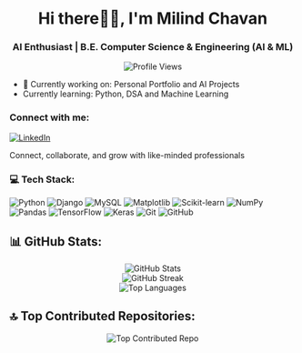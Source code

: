 

<!--
**Milind Chavan** is a ✨ _special_ ✨ repository because its `README.md` (this file) appears on your GitHub profile.

Here are some ideas to get you started:

- 🔭 I’m currently working on ...
- 🌱 I’m currently learning ...
- 👯 I’m looking to collaborate on ...
- 🤔 I’m looking for help with ...
- 💬 Ask me about ...
- 📫 How to reach me: ...
- 😄 Pronouns: ...
- ⚡ Fun fact: ...
-->

<h1 align="center">Hi there👋🏻, I'm Milind Chavan</h1>
<h3 align="center">AI Enthusiast | B.E. Computer Science & Engineering (AI & ML)</h3>

<p align="center">
  <img src="https://komarev.com/ghpvc/?username=Milind1234&label=Profile%20views&color=blueviolet&style=flat-square" alt="Profile Views" />
</p>

- 🔭 Currently working on: Personal Portfolio and AI Projects
- Currently learning: Python, DSA and Machine Learning 
<!-- - 📫 Reach me at: [milindchavan525@gmail.com](mailto:milindchavan525@gmail.com) -->

### Connect with me:
<p align="left">
<!--   <a href="https://instagram.com/"><img src="https://img.shields.io/badge/Instagram-%23E4405F.svg?logo=Instagram&logoColor=white" alt="Instagram" /></a> -->
  <a href="https://www.linkedin.com/in/milind-chavan-47a250214"><img src="https://img.shields.io/badge/LinkedIn-%230077B5.svg?logo=linkedin&logoColor=white" alt="LinkedIn" /></a>
<!--   <a href="https://discord.gg/9MXRvC37SP"><img src="https://img.shields.io/badge/Discord-5865F2?&logo=discord&logoColor=white" alt="Discord" /></a> -->
<!--   <h3>Join Our Discord!</h3> -->
<!--   <h4>🚀 A community for developers, freelancers, and creators! -->

Connect, collaborate, and grow with like-minded professionals<h4>
<!--   <a href="https://x.com/"><img src="https://img.shields.io/badge/X-black.svg?logo=X&logoColor=white" alt="X" /></a> -->
<!--   <a href="https://medium.com/"><img src="https://img.shields.io/badge/Medium-%2312100E.svg?logo=medium&logoColor=white" alt="Medium" /></a> -->
<!--   <a href="https://www.reddit.com/user//?utm_source=share&utm_medium=web3x&utm_name=web3xcss&utm_term=1&utm_content=share_button"><img src="https://img.shields.io/badge/Reddit-%23FF4500.svg?logo=reddit&logoColor=white" alt="Reddit" /></a> -->
</p>

### 💻 Tech Stack:
<p align="left">
<!--   <img src="https://img.shields.io/badge/c-%2300599C.svg?style=for-the-badge&logo=c&logoColor=white" alt="C" /> -->
<!--   <img src="https://img.shields.io/badge/java-%23ED8B00.svg?style=for-the-badge&logo=openjdk&logoColor=white" alt="Java" /> -->
  <img src="https://img.shields.io/badge/python-3670A0?style=for-the-badge&logo=python&logoColor=ffdd54" alt="Python" />
  <img src="https://img.shields.io/badge/django-%23092E20.svg?style=for-the-badge&logo=django&logoColor=white" alt="Django" />
  <img src="https://img.shields.io/badge/mysql-%2300000f.svg?style=for-the-badge&logo=mysql&logoColor=white" alt="MySQL" />
<!--   <img src="https://img.shields.io/badge/postgres-%23316192.svg?style=for-the-badge&logo=postgresql&logoColor=white" alt="Postgres" /> -->
  <img src="https://img.shields.io/badge/Matplotlib-%23ffffff.svg?style=for-the-badge&logo=Matplotlib&logoColor=black" alt="Matplotlib" />
  <img src="https://img.shields.io/badge/scikit--learn-%23F7931E.svg?style=for-the-badge&logo=scikit-learn&logoColor=white" alt="Scikit-learn" />
  <img src="https://img.shields.io/badge/numpy-%23013243.svg?style=for-the-badge&logo=numpy&logoColor=white" alt="NumPy" />
  <img src="https://img.shields.io/badge/pandas-%23150458.svg?style=for-the-badge&logo=pandas&logoColor=white" alt="Pandas" />
  <img src="https://img.shields.io/badge/TensorFlow-%23FF6F00.svg?style=for-the-badge&logo=TensorFlow&logoColor=white" alt="TensorFlow" />
  <img src="https://img.shields.io/badge/Keras-%23FFFFFF.svg?style=for-the-badge&logo=Keras&logoColor=red" alt="Keras" />
  <img src="https://img.shields.io/badge/git-%23F05032.svg?style=for-the-badge&logo=git&logoColor=white" alt="Git" />
  <img src="https://img.shields.io/badge/github-%23121011.svg?style=for-the-badge&logo=github&logoColor=white" alt="GitHub" />
</p>

</p>

## 📊 GitHub Stats:
<p align="center">
  <img src="https://github-readme-stats.vercel.app/api?username=Milind1234&theme=dark&hide_border=false&include_all_commits=false&count_private=false" alt="GitHub Stats" /><br/>
    <img src="https://github-readme-streak-stats.herokuapp.com/?user=Pixel-Crafter&theme=dark&hide_border=false" alt="GitHub Streak" /><br/>
  <img src="https://github-readme-stats.vercel.app/api/top-langs/?username=Milind1234&theme=dark&hide_border=false&include_all_commits=false&count_private=false&layout=compact" alt="Top Languages" />
</p>

## 🔝 Top Contributed Repositories:
<p align="center">
  <img src="https://github-contributor-stats.vercel.app/api?username=Milind1234&limit=5&theme=dark&combine_all_yearly_contributions=true" alt="Top Contributed Repo" />
</p>
